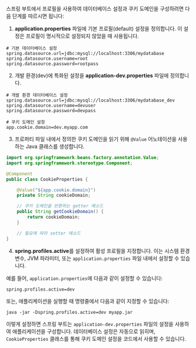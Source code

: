 스프링 부트에서 프로필을 사용하여 데이터베이스 설정과 쿠키 도메인을 구성하려면 다음 단계를 따르시면 됩니다:

1. **application.properties** 파일에 기본 프로필(default) 설정을 정의합니다. 이 설정은 프로필이 명시적으로 설정되지 않았을 때 사용됩니다.

```properties
# 기본 데이터베이스 설정
spring.datasource.url=jdbc:mysql://localhost:3306/mydatabase
spring.datasource.username=root
spring.datasource.password=rootpass
```

2. 개발 환경(dev)에 특화된 설정을 **application-dev.properties** 파일에 정의합니다.

```properties
# 개발 환경 데이터베이스 설정
spring.datasource.url=jdbc:mysql://localhost:3306/mydatabase_dev
spring.datasource.username=devuser
spring.datasource.password=devpass

# 쿠키 도메인 설정
app.cookie.domain=dev.myapp.com
```

3. 프로퍼티 파일 내에서 정의한 쿠키 도메인을 읽기 위해 `@Value` 어노테이션을 사용하는 Java 클래스를 생성합니다.

```java
import org.springframework.beans.factory.annotation.Value;
import org.springframework.stereotype.Component;

@Component
public class CookieProperties {

    @Value("${app.cookie.domain}")
    private String cookieDomain;

    // 쿠키 도메인을 반환하는 getter 메소드
    public String getCookieDomain() {
        return cookieDomain;
    }

    // 필요에 따라 setter 메소드
}
```

4. **spring.profiles.active**를 설정하여 활성 프로필을 지정합니다. 이는 시스템 환경 변수, JVM 파라미터, 또는 `application.properties` 파일 내에서 설정할 수 있습니다.

예를 들어, `application.properties`에 다음과 같이 설정할 수 있습니다:

```properties
spring.profiles.active=dev
```

또는, 애플리케이션을 실행할 때 명령줄에서 다음과 같이 지정할 수 있습니다:

```shell
java -jar -Dspring.profiles.active=dev myapp.jar
```

이렇게 설정하면 스프링 부트는 `application-dev.properties` 파일의 설정을 사용하여 애플리케이션을 구성합니다. 데이터베이스 설정은 자동으로 읽히며, `CookieProperties` 클래스를 통해 쿠키 도메인 설정을 코드에서 사용할 수 있습니다.
